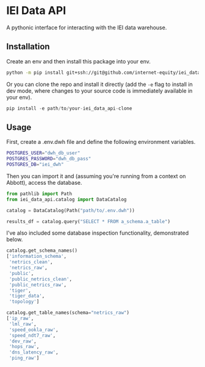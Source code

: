 # IEI Data API

A pythonic interface for interacting with the IEI data warehouse.

## Installation

Create an env and then install this package into your env.

```bash
python -m pip install git+ssh://git@github.com/internet-equity/iei_data_api.git
```

Or you can clone the repo and install it directly (add the `-e` flag to install in dev mode, where changes to your source code is immediately available in your env).

```python
pip install -e path/to/your-iei_data_api-clone
```

## Usage

First, create a .env.dwh file and define the following environment variables.

```bash
POSTGRES_USER="dwh_db_user"
POSTGRES_PASSWORD="dwh_db_pass"
POSTGRES_DB="iei_dwh"
```

Then you can import it and (assuming you're running from a context on Abbott), access the database.

```python
from pathlib import Path
from iei_data_api.catalog import DataCatalog

catalog = DataCatalog(Path("path/to/.env.dwh"))

results_df = catalog.query("SELECT * FROM a_schema.a_table")
```

I've also included some database inspection functionality, demonstrated below.

```python
catalog.get_schema_names()
['information_schema',
 'netrics_clean',
 'netrics_raw',
 'public',
 'public_netrics_clean',
 'public_netrics_raw',
 'tiger',
 'tiger_data',
 'topology']

catalog.get_table_names(schema="netrics_raw")
['ip_raw',
 'lml_raw',
 'speed_ookla_raw',
 'speed_ndt7_raw',
 'dev_raw',
 'hops_raw',
 'dns_latency_raw',
 'ping_raw']
```

